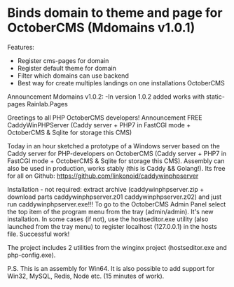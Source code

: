 Binds domain to theme and page for OctoberCMS (Mdomains v1.0.1)
===============================================================

Features:
- Register cms-pages for domain
- Register default theme for domain
- Filter which domains can use backend
- Best way for create multiples landings on one installations OctoberCMS

Announcement Mdomains v1.0.2:
-In version 1.0.2 added works with static-pages Rainlab.Pages

Greetings to all PHP OctoberCMS developers!
Announcement FREE CaddyWinPHPServer (Caddy server + PHP7 in FastCGI mode + OctoberCMS & Sqlite for storage this CMS)

Today in an hour sketched a prototype of a Windows server based on the Caddy server for PHP-developers on OctoberCMS (Caddy server + PHP7 in FastCGI mode + OctoberCMS & Sqlite for storage this CMS). Assembly can also be used in production, works stably (this is Caddy && Golang!). Its free for all on Github: https://github.com/linkonoid/caddywinphpserver

Installation - not required: extract archive (caddywinphpserver.zip + download parts caddywinphpserver.z01 caddywinphpserver.z02) and just run caddywinphpserver.exe!!! To go to the OctoberCMS Admin Panel select the top item of the program menu from the tray (admin/admin). It's new installation. In some cases (if not), use the hostseditor.exe utility (also launched from the tray menu) to register localhost (127.0.0.1) in the hosts file. Successful work!

The project includes 2 utilities from the winginx project (hostseditor.exe and php-config.exe).

P.S. This is an assembly for Win64. It is also possible to add support for Win32, MySQL, Redis, Node etc. (15 minutes of work).
